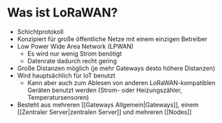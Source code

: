 # Was ist LoRaWAN?
- Schichtprotokoll 
- Konzipiert für große öffentliche Netze mit einem einzigen Betreiber
- Low Power Wide Area Network (LPWAN)
	- Es wird nur wenig Strom benötigt
	- Datenrate dadurch recht gering
- Große Distanzen möglich (je mehr Gateways desto höhere Distanzen)
- Wird hauptsächlich für IoT benutzt
	- Kann aber auch zum Ablesen von anderen LoRaWAN-kompatiblen Geräten benutzt werden (Strom- oder Heizungszähler, Temperatursensoren)
- Besteht aus mehreren [[Gateways Allgemein|Gateways]], einem [[Zentraler Server|zentralen Server]] und mehreren [[Nodes]]